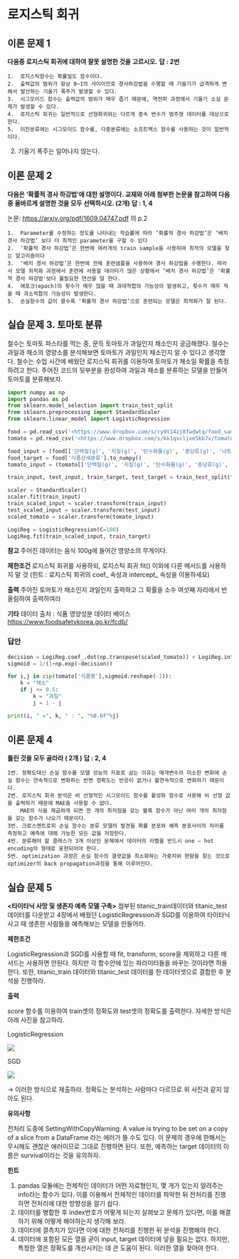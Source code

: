 # 로지스틱 회귀
## 이론 문제 1
**다음중 로지스틱 회귀에 대하여 잘못 설명한 것을 고르시오.**
**답 : 2번**

	1.  로지스틱함수는 확률밀도 함수이다.
	2.  출력값의 범위가 항상 0~1의 사이이므로 경사하강법을 수행할 때 기울기가 급격하게 변해서 발산하는 기울기 폭주가 발생할 수 있다.
	3.  시그모이드 함수는 출력값의 범위가 매우 좁기 때문에, 역전파 과정에서 기울기 소실 문제가 발생할 수 있다.
	4.  로지스틱 회귀는 일반적으로 선형회귀와는 다르게 종속 변수가 범주형 데이터를 대상으로 한다.
	5.  이진분류에는 시그모이드 함수를, 다중분류에는 소프트맥스 함수를 사용하는 것이 일반적이다.

2. 기울기 폭주는 일어나지 않는다.

## 이론 문제 2
**다음은 ‘확률적 경사 하강법’에 대한 설명이다. 교재와 아래 첨부한 논문을 참고하여 다음 중 올바르게 설명한 것을 모두 선택하시오. (2개)**
**답 : 1, 4**

논문: https://arxiv.org/pdf/1609.04747.pdf 의 p.2

	1.  Parameter를 수정하는 정도를 나타내는 학습률에 따라 ‘확률적 경사 하강법’은 ‘배치 경사 하강법’ 보다 더 최적인 parameter를 구할 수 있다 
	2.  ‘확률적 경사 하강법’은 한번에 여러개의 train sample을 사용하여 최적의 모델을 찾는 알고리즘이다
	3.  ‘배치 경사 하강법’은 한번에 전체 훈련샘플을 사용하여 경사 하강법을 수행한다. 따라서 모델 최적화 과정에서 훈련에 사용할 데이터가 많은 상황에서 ‘배치 경사 하강법’은 '확률적 경사 하강법'보다 불필요한 연산을 덜 한다.
	4.  에포크(epoch)의 횟수가 매우 많을 때 과대적합의 가능성이 발생하고, 횟수가 매우 적을 때 과소적합의 가능성이 발생한다.
	5.  손실함수의 값이 클수록 ‘확률적 경사 하강법’으로 훈련되는 모델은 최적화가 잘 된다.


## 실습 문제 3. 토마토 분류

철수는 토마토 파스타를 먹는 중, 문득 토마토가 과일인지 채소인지 궁금해졌다. 철수는 과일과 채소의 영양소를 분석해보면 토마토가 과일인지 채소인지 알 수 있다고 생각했다. 철수는 수업 시간에 배웠던 로지스틱 회귀를 이용하여 토마토가 채소일 확률을 측정하려고 한다. 주어진 코드의 뒷부분을 완성하여 과일과 채소를 분류하는 모델을 만들어 토마토를 분류해보자.

```python
import numpy as np
import pandas as pd
from sklearn.model_selection import train_test_split
from sklearn.preprocessing import StandardScaler
from sklearn.linear_model import LogisticRegression

food = pd.read_csv('<https://www.dropbox.com/s/ry9t14zj8fwdwtq/food_samples.csv?dl=1>')
tomato = pd.read_csv('<https://www.dropbox.com/s/kk1qscljxe5kb7x/tomato.csv?dl=1>')

food_input = (food[['단백질(g)', '지질(g)', '탄수화물(g)', '총당류(g)', '나트륨(mg)', '콜레스테롤(mg)', '총 포화 지방산(g)', '트랜스 지방산(g)']]).to_numpy()
food_target = food['식품상세분류'].to_numpy()
tomato_input = (tomato[['단백질(g)', '지질(g)', '탄수화물(g)', '총당류(g)', '나트륨(mg)', '콜레스테롤(mg)', '총 포화 지방산(g)', '트랜스 지방산(g)']]).to_numpy()

train_input, test_input, train_target, test_target = train_test_split(food_input, food_target, random_state=42)

scaler = StandardScaler()
scaler.fit(train_input)
train_scaled_input = scaler.transform(train_input)
test_scaled_input = scaler.transform(test_input)
scaled_tomato = scaler.transform(tomato_input)

LogiReg = LogisticRegression(C=100)
LogiReg.fit(train_scaled_input, train_target)
```
**참고**
주어진 데이터는 음식 100g에 들어간 영양소의 무게이다.

**제한조건**
로지스틱 회귀를 사용하되, 로지스틱 회귀 fit() 이외에 다른 메서드를 사용하지 말 것 (힌트 : 로지스틱 회귀의 coef_ 속성과 intercept_ 속성을 이용하세요)

**출력**
주어진 토마토가 채소인지 과일인지 출력하고 그 확률을 소수 여섯째 자리에서 반올림하여 출력하여라

**기타**
데이터 출처 : 식품 영양성분 데이터 베이스 https://www.foodsafetykorea.go.kr/fcdb/

### 답안
``` python
decision = LogiReg.coef_.dot(np.transpose(scaled_tomato)) + LogiReg.intercept_
sigmoid = 1/(1+np.exp(-decision))

for i,j in zip(tomato['식품명'],sigmoid.reshape(-1)):
	k = "채소"
	if j <= 0.5:
		k = "과일"
		j = 1 - j

print(i, " =", k, " : ", "%0.6f"%j)
```

## 이론 문제 4
**틀린 것을 모두 골라라 ( 2개 )**
**답 :  2, 4**

	1번. 정확도대신 손실 함수를 모델 성능의 지표로 삼는 이유는 매개변수의 미소한 변화에 손실 함수는 연속적으로 변화하는 반면 정확도는 반응이 없거나 불연속적으로 변화하기 때문이다.
	2번. 로지스틱 회귀 분석은 비 선형적인 시그모이드 함수를 활성화 함수로 사용해 비 선형 값을 출력하기 때문에 MAE을 사용할 수 없다.
		MAE의 식을 제곱하게 되면 한 개의 최저점을 갖는 볼록 함수가 아닌 여러 개의 최저점을 갖는 함수가 나오기 때문이다.
	3번. 크로스엔트로피 손실 함수는 분류 모델의 발견될 확률 분포와 예측 분포사이의 차이를 측정하고 예측에 대해 가능한 모든 값을 저장한다.
	4번. 분류해야 할 클래스가 3개 이상인 문제에서 데이터의 라벨을 반드시 one – hot encoding의 형태로 표현되어야 한다.
	5번. optimization 과정은 손실 함수의 결괏값을 최소화하는 가중치와 편향을 찾는 것으로 optimizer의 back propagation과정을 통해 이루어진다.

## 실습 문제 5
**<타이타닉 사망 및 생존자 예측 모델 구축>**
첨부된 titanic_train데이터와 titanic_test 데이터를 다운받고 4장에서 배웠던 LogisticRegression과 SGD를 이용하여 타이타닉 사고 때 생존한 사람들을 예측해보는 모델을 만들어라.

**제한조건**

LogisticRegression과 SGD를 사용할 때 fit, transform, score을 제외하고 다른 메서드는 사용하면 안된다. 하지만 각 함수안에 있는 파라미터들을 바꾸는 것이라면 허용한다. 또한, titanic_train 데이터와 titanic_test 데이터를 한 데이터셋으로 결합한 후 분석을 진행하라.

**출력**

score 함수를 이용하여 train셋의 정확도와 test셋의 정확도를 출력한다. 자세한 방식은 아래 사진을 참고하라.

  

LogisticRegression

![](https://lh4.googleusercontent.com/Zm2NoW8g2BTqekQzbppH69IgpGKLKf9vXblfVNBNU0JPyjjuoUYZQ-Rk_uqedAdVsYJu906Ee5jeFlIRxwxy-QCNSCU47rTwW9YFXsSHVzmFW2mp9x43A234o_uzJqpp75KQcqD4)

SGD

![](https://lh6.googleusercontent.com/fz_PFyn41n9ogije1zelZ5AaHFZ5VWNMttb4BrXEXHD3YaYrK9FDuw929NWF5S-jsuRozCPPlmVHLd1zR8X0BJVO6S6G8sxVN7GzmSLQ6uhHs4EEDzvJbrFt-C049B8GpsQFfmle)

→ 이러한 방식으로 제출하라. 정확도는 분석하는 사람마다 다르므로 위 사진과 같지 않아도 된다.

  

**유의사항**

전처리 도중에 SettingWithCopyWarning: A value is trying to be set on a copy of a slice from a DataFrame 라는 에러가 뜰 수도 있다. 이 문제의 경우에 한해서는 무시해도 괜찮은 에러이므로 그대로 진행하면 된다. 또한, 예측하는 target 데이터의 이름은 survival이라는 것을 유의하자.

**힌트**

1.  pandas 모듈에는 전체적인 데이터가 어떤 자료형인지, 몇 개가 있는지 알려주는 info라는 함수가 있다. 이를 이용해서 전체적인 데이터를 파악한 뒤 전처리를 진행하면 전처리에 대한 방향성을 알기 쉽다.
2.  데이터를 병합한 후 index번호가 어떻게 되는지 살펴보고 문제가 있다면, 이를 해결하기 위해 어떻게 해야하는지 생각해 보라.
3.  데이터에 결측치가 있다면 이에 대한 전처리를 진행한 뒤 분석을 진행해야 한다.
4.  데이터에 포함된 모든 열을 굳이 input, target 데이터에 넣을 필요는 없다. 하지만, 특정한 열은 정확도를 개선시키는 데 큰 도움이 된다. 이러한 열을 찾아야 한다. 